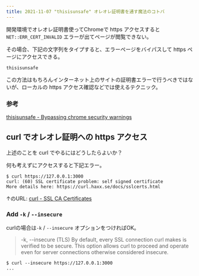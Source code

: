 ```yaml
---
title: 2021-11-07 "thisisunsafe" オレオレ証明書を通す魔法のコトバ
---
```


開発環境でオレオレ証明書使ってChromeで https アクセスすると `NET::ERR_CERT_INVALID` エラーが出てページが閲覧できない。

その場合、下記の文字列をタイプすると、エラーページをバイパスして https ページにアクセスできる。

```
thisisunsafe
```

この方法はもちろんインターネット上のサイトの証明書エラーで行うべきではないが、ローカルの https アクセス確認などでは使えるテクニック。

### 参考

[thisisunsafe - Bypassing chrome security warnings](https://cybercafe.dev/thisisunsafe-bypassing-chrome-security-warnings/)

## curl でオレオレ証明への https アクセス

上述のことを curl でやるにはどうしたらよいか？

何も考えずにアクセスすると下記エラー。

```console
$ curl https://127.0.0.1:3000
curl: (60) SSL certificate problem: self signed certificate
More details here: https://curl.haxx.se/docs/sslcerts.html
```

↑のURL: [curl - SSL CA Certificates](https://curl.se/docs/sslcerts.html)

### Add `-k` / `--insecure`

curlの場合は`-k` / `--insecure` オプションをつければOK。

> -k, --insecure
>  (TLS)  By default, every SSL connection curl makes is verified to be secure.
>  This option allows curl to proceed and operate even for  server  connections
>  otherwise considered insecure.

```console
$ curl --insecure https://127.0.0.1:3000
...
```
